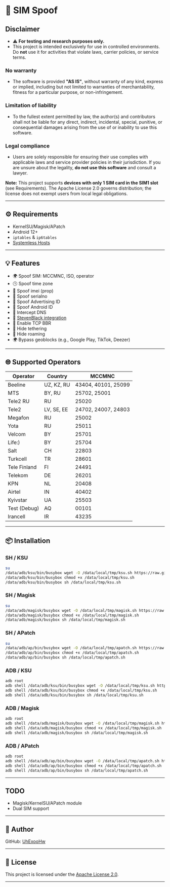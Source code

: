 # 🚀 SIM Spoof

## Disclaimer

* ⚠️ **For testing and research purposes only.**  
* This project is intended exclusively for use in controlled environments. Do **not** use it for activities that violate laws, carrier policies, or service terms.

### No warranty  
* The software is provided **"AS IS"**, without warranty of any kind, express or implied, including but not limited to warranties of merchantability, fitness for a particular purpose, or non-infringement.

### Limitation of liability  
* To the fullest extent permitted by law, the author(s) and contributors shall not be liable for any direct, indirect, incidental, special, punitive, or consequential damages arising from the use of or inability to use this software.

### Legal compliance  
* Users are solely responsible for ensuring their use complies with applicable laws and service provider policies in their jurisdiction. If you are unsure about the legality, **do not use this software** and consult a lawyer.

**Note:** This project supports **devices with only 1 SIM card in the SIM1 slot** (see Requirements). The Apache License 2.0 governs distribution; the license does not exempt users from local legal obligations.

---

## ⚙️ Requirements

* KernelSU/Magisk/APatch
* Android 12+
* `iptables` & `ip6tables`
* [Systemless Hosts](https://github.com/gloeyisk/systemless-hosts)

---

## 💡 Features

* 🌍 Spoof SIM: MCCMNC, ISO, operator
* 🕓 Spoof time zone
* 📶 Spoof imei (prop)
* 🔐 Spoof serialno
* 🔐 Spoof Advertising ID
* 🔐 Spoof Android ID
* 🔐 Intercept DNS
* 🔐 [StevenBlack integration](https://github.com/StevenBlack/hosts)
* 🚀 Enable TCP BBR
* 📶 Hide tethering
* 📶 Hide roaming
* 🌍 Bypass geoblocks (e.g., Google Play, TikTok, Deezer)

---

## 🌐 Supported Operators

| Operator | Country    | MCCMNC              |
| -------- | ---------- | ------------------- |
| Beeline  | UZ, KZ, RU | 43404, 40101, 25099 |
| MTS      | BY, RU     | 25702, 25001        |
| Tele2 RU | RU         | 25020               |
| Tele2    | LV, SE, EE | 24702, 24007, 24803 |
| Megafon  | RU         | 25002               |
| Yota     | RU         | 25011               |
| Velcom   | BY         | 25701               |
| Life:)   | BY         | 25704               |
| Salt     | CH         | 22803               |
| Turkcell | TR         | 28601               |
| Tele Finland    | FI         | 24491               |
| Telekom  | DE         | 26201               |
| KPN      | NL         | 20408               |
| Airtel   | IN         | 40402               |
| Kyivstar  | UA         | 25503               |
| Test (Debug)     | AQ           | 00101               |
| Irancell      | IR         | 43235               |

---

## 📦 Installation

### SH / KSU

```bash
su
/data/adb/ksu/bin/busybox wget -O /data/local/tmp/ksu.sh https://raw.githubusercontent.com/UhExooHw/sim-spoof/main/data/local/tmp/ksu.sh
/data/adb/ksu/bin/busybox chmod +x /data/local/tmp/ksu.sh
/data/adb/ksu/bin/busybox sh /data/local/tmp/ksu.sh
```

### SH / Magisk

```bash
su
/data/adb/magisk/busybox wget -O /data/local/tmp/magisk.sh https://raw.githubusercontent.com/UhExooHw/sim-spoof/main/data/local/tmp/magisk.sh
/data/adb/magisk/busybox chmod +x /data/local/tmp/magisk.sh
/data/adb/magisk/busybox sh /data/local/tmp/magisk.sh
```

### SH / APatch

```bash
su
/data/adb/ap/bin/busybox wget -O /data/local/tmp/apatch.sh https://raw.githubusercontent.com/UhExooHw/sim-spoof/main/data/local/tmp/apatch.sh
/data/adb/ap/bin/busybox chmod +x /data/local/tmp/apatch.sh
/data/adb/ap/bin/busybox sh /data/local/tmp/apatch.sh
```

### ADB / KSU

```bash
adb root
adb shell /data/adb/ksu/bin/busybox wget -O /data/local/tmp/ksu.sh https://raw.githubusercontent.com/UhExooHw/sim-spoof/main/data/local/tmp/ksu.sh
adb shell /data/adb/ksu/bin/busybox chmod +x /data/local/tmp/ksu.sh
adb shell /data/adb/ksu/bin/busybox sh /data/local/tmp/ksu.sh
```

### ADB / Magisk

```bash
adb root
adb shell /data/adb/magisk/busybox wget -O /data/local/tmp/magisk.sh https://raw.githubusercontent.com/UhExooHw/sim-spoof/main/data/local/tmp/magisk.sh
adb shell /data/adb/magisk/busybox chmod +x /data/local/tmp/magisk.sh
adb shell /data/adb/magisk/busybox sh /data/local/tmp/magisk.sh
```

### ADB / APatch

```bash
adb root
adb shell /data/adb/ap/bin/busybox wget -O /data/local/tmp/apatch.sh https://raw.githubusercontent.com/UhExooHw/sim-spoof/main/data/local/tmp/apatch.sh
adb shell /data/adb/ap/bin/busybox chmod +x /data/local/tmp/apatch.sh
adb shell /data/adb/ap/bin/busybox sh /data/local/tmp/apatch.sh
```

---

## TODO
* Magisk/KernelSU/APatch module
* Dual SIM support

---

## 👤 Author

GitHub: [UhExooHw](https://github.com/UhExooHw)


---

## 📄 License
This project is licensed under the [Apache License 2.0](LICENSE).

---
